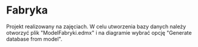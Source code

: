 # Fabryka
Projekt realizowany na zajęciach. W celu utworzenia bazy danych należy otworzyć plik "ModelFabryki.edmx" i na diagramie wybrać opcję "Generate database from model".
